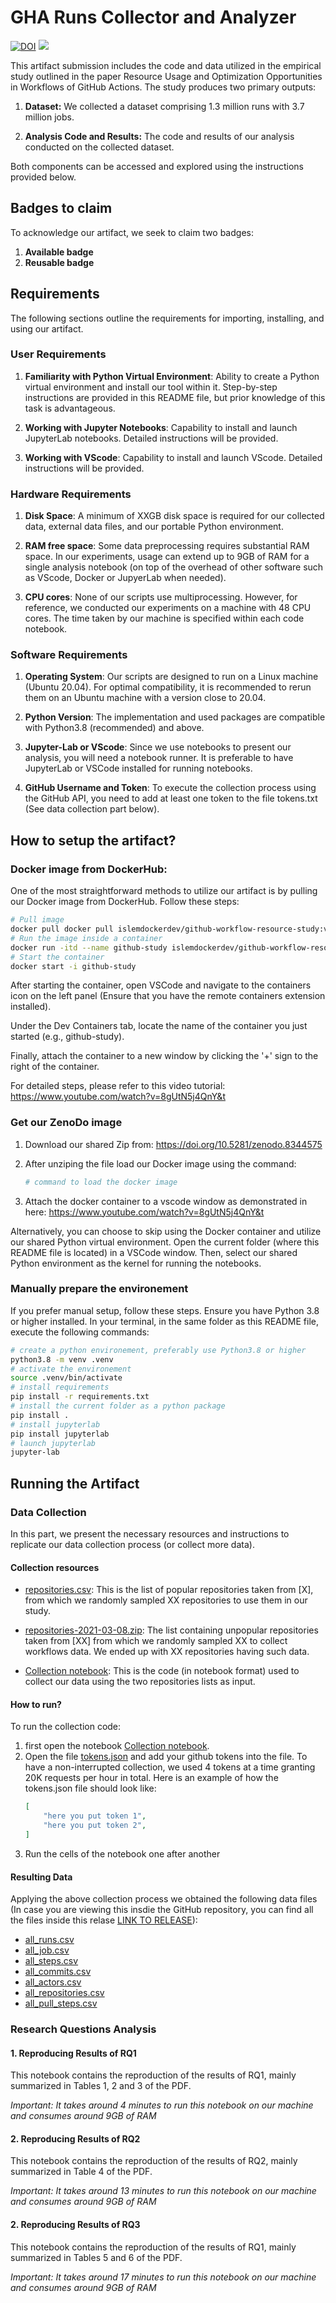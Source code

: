 # GHA Runs Collector and Analyzer



[![DOI](https://zenodo.org/badge/DOI/10.5281/zenodo.8344576.svg)](https://doi.org/10.5281/zenodo.8344576) [<img src="https://img.shields.io/badge/dockerhub-GH_workflows_study-blue.svg?logo=Docker">](https://hub.docker.com/r/islemdockerdev/github-workflow-resource-study)

This artifact submission includes the code and data utilized in the empirical study outlined in the paper Resource Usage and Optimization Opportunities in Workflows of GitHub Actions. The study produces two primary outputs:

1. **Dataset:** We collected a dataset comprising 1.3 million runs with 3.7 million jobs.

2. **Analysis Code and Results:** The code and results of our analysis conducted on the collected dataset.

Both components can be accessed and explored using the instructions provided below.

## Badges to claim
To acknowledge our artifact, we seek to claim two badges:
1. **Available badge**
2. **Reusable badge**

## Requirements
The following sections outline the requirements for importing, installing, and using our artifact.
### User Requirements
1. **Familiarity with Python Virtual Environment**: Ability to create a Python virtual environment and install our tool within it. Step-by-step instructions are provided in this README file, but prior knowledge of this task is advantageous.

2. **Working with Jupyter Notebooks**: Capability to install and launch JupyterLab notebooks. Detailed instructions will be provided.

3. **Working with VScode**: Capability to install and launch VScode. Detailed instructions will be provided.

### Hardware Requirements
1. **Disk Space**: A minimum of XXGB disk space is required for our collected data, external data files, and our portable Python environment.
	
2. **RAM free space**: Some data preprocessing requires substantial RAM space. In our experiments, usage can extend up to 9GB of RAM for a single analysis notebook (on top of the overhead of other software such as VScode, Docker or JupyerLab when needed).

3. **CPU cores**: None of our scripts use multiprocessing. However, for reference, we conducted our experiments on a machine with 48 CPU cores. The time taken by our machine is specified within each code notebook.

### Software Requirements
1. **Operating System**: Our scripts are designed to run on a Linux machine (Ubuntu 20.04). For optimal compatibility, it is recommended to rerun them on an Ubuntu machine with a version close to 20.04.

2. **Python Version**: The implementation and used packages are compatible with Python3.8 (recommended) and above.

3. **Jupyter-Lab or VScode**: Since we use notebooks to present our analysis, you will need a notebook runner. It is preferable to have JupyterLab or VSCode installed for running notebooks.

4. **GitHub Username and Token**: To execute the collection process using the GitHub API, you need to add at least one token to the file tokens.txt (See data collection part below).

## How to setup the artifact?

### Docker image from DockerHub:
One of the most straightforward methods to utilize our artifact is by pulling our Docker image from DockerHub. Follow these steps:

```bash
# Pull image
docker pull docker pull islemdockerdev/github-workflow-resource-study:v1.0
# Run the image inside a container
docker run -itd --name github-study islemdockerdev/github-workflow-resource-study:v1.0
# Start the container
docker start -i github-study
```

After starting the container, open VSCode and navigate to the containers icon on the left panel (Ensure that you have the remote containers extension installed).

Under the Dev Containers tab, locate the name of the container you just started (e.g., github-study).

Finally, attach the container to a new window by clicking the '+' sign to the right of the container.

For detailed steps, please refer to this video tutorial: https://www.youtube.com/watch?v=8gUtN5j4QnY&t

### Get our ZenoDo image
1. Download our shared Zip from: https://doi.org/10.5281/zenodo.8344575

2. After unziping the file load our Docker image using the command:
    ```bash
    # command to load the docker image
    ```
3. Attach the docker container to a vscode window as demonstrated in here: https://www.youtube.com/watch?v=8gUtN5j4QnY&t

Alternatively, you can choose to skip using the Docker container and utilize our shared Python virtual environment. Open the current folder (where this README file is located) in a VSCode window. Then, select our shared Python environment as the kernel for running the notebooks.

### Manually prepare the environement

If you prefer manual setup, follow these steps. Ensure you have Python 3.8 or higher installed. In your terminal, in the same folder as this README file, execute the following commands:

```bash
# create a python environement, preferably use Python3.8 or higher
python3.8 -m venv .venv
# activate the environement
source .venv/bin/activate
# install requirements
pip install -r requirements.txt
# install the current folder as a python package
pip install .
# install jupyterlab
pip install jupyterlab
# launch jupyterlab
jupyter-lab
```

## Running the Artifact

### Data Collection
In this part, we present the necessary resources and instructions to replicate our data collection process (or collect more data).

#### Collection resources
* [repositories.csv](./repositories.csv): This is the list of popular repositories taken from [X], from which we randomly sampled XX repositories to use them in our study.

* [repositories-2021-03-08.zip](./repositories-2021-03-08.csv): The list containing unpopular repositories taken from [XX] from which we randomly sampled XX to collect workflows data. We ended up with XX repositories having such data.

* [Collection notebook](./collect.ipynb): This is the code (in notebook format) used to collect our data using the two repositories lists as input.

#### How to run?
To run the collection code:
1. first open the notebook [Collection notebook](./collect.ipynb).
2. Open the file [tokens.json](./tokens.json) and add your github tokens into the file. To have a non-interrupted collection, we used 4 tokens at a time granting 20K requests per hour in total.
Here is an example of how the tokens.json file should look like:
    ```json
    [
        "here you put token 1",
        "here you put token 2",
    ]
    ```
3. Run the cells of the notebook one after another

#### Resulting Data
Applying the above collection process we obtained the following data files (In case you are viewing this insdie the GitHub repository, you can find all the files inside this relase [LINK TO RELEASE](https://github.com/sola-st/github-workflow-resource-optimization/releases/tag/v1.0.0)):
* [all_runs.csv](./all_runs.csv)
* [all_job.csv](./all_job.csv)
* [all_steps.csv](./all_steps.csv)
* [all_commits.csv](./all_commits.csv)
* [all_actors.csv](./all_actors.csv)
* [all_repositories.csv](./all_repositories.csv)
* [all_pull_steps.csv](./all_pull_steps.csv)


### Research Questions Analysis
#### 1. Reproducing Results of RQ1
This notebook contains the reproduction of the results of RQ1, mainly summarized in Tables 1, 2 and 3 of the PDF.

*Important: It takes around 4 minutes to run this notebook on our machine and consumes around 9GB of RAM*

#### 2. Reproducing Results of RQ2
This notebook contains the reproduction of the results of RQ2, mainly summarized in Table 4 of the PDF.

*Important: It takes around 13 minutes to run this notebook on our machine and consumes around 9GB of RAM*

#### 2. Reproducing Results of RQ3
This notebook contains the reproduction of the results of RQ1, mainly summarized in Tables 5 and 6 of the PDF.

*Important: It takes around 17 minutes to run this notebook on our machine and consumes around 9GB of RAM*